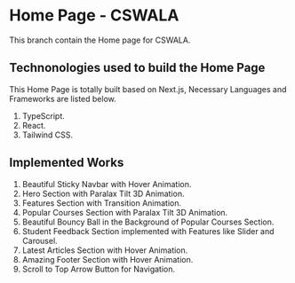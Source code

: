 <h1>Home Page - CSWALA</h1>
<p>This branch contain the Home page for CSWALA.</p>
<h2>Technonologies used to build the Home Page</h2>
<p>This Home Page is totally built based on Next.js, Necessary Languages and Frameworks are listed below.</p>
<ol>
 <li>TypeScript.</li>
 <li>React.</li>
 <li>Tailwind CSS.</li>
</ol>

<h2>Implemented Works</h2>
<ol>
 <li>Beautiful Sticky Navbar with Hover Animation.</li>
 <li>Hero Section with Paralax Tilt 3D Animation.</li>
 <li>Features Section with Transition Animation.</li>
 <li>Popular Courses Section with Paralax Tilt 3D Animation.</li>
 <li>Beautiful Bouncy Ball in the Background of Popular Courses Section.</li>
 <li>Student Feedback Section implemented with Features like Slider and Carousel.</li>
 <li>Latest Articles Section with Hover Animation.</li>
 <li>Amazing Footer Section with Hover Animation.</li>
 <li>Scroll to Top Arrow Button for Navigation.</li>
</ol>
